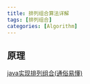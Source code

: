```yaml
---
title: 排列组合算法详解
tags: [排列组合]
categories: [Algorithm]
---
```


## 原理
[java实现排列组合(通俗易懂)](https://www.cnblogs.com/zzlback/p/10947064.html)


